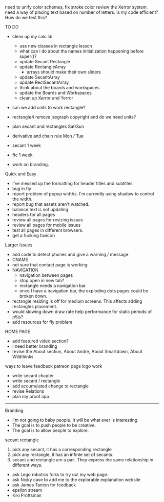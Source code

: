 need to unify color schemes, fix stroke color
review the Xerror system.
need a way of placing text based on number of letters.
is my code efficient?  How do we test this?

TO DO
- clean up my calc lib

	- use new classes in rectangle lesson
	- what can I do about the names initialization happening before super()?
	- update Secant Rectangle
	- update RectangleArray
		- arrays should make their own sliders
	- update SecantArray
	- update RectSecantArray
	- think about the boards and workspaces
	- update the Boards and Workspaces
	- clean up Xerror and Yerror
	


- can we add units to work rectangle?
- rectangle4 remove jsxgraph copyright and do we need units?
- plan secant and rectangles        Sat/Sun

- derivative and chain rule         Mon / Tue
- secant                            1 week
- ftc                               1 week
- work on branding.


Quick and Easy
- I've messed up the formatting for header titles and subtitles
- bug in fly
- report problem of popup widths.  I'm currently using shadow to control the width.
- report bug that assets aren't watched.
- balance text is not updating
- headers for all pages
- review all pages for resizing issues
- review all pages for mobile issues
- test all pages in different browsers.
- get a fucking favicon

Larger Issues
- add code to detect phones and give a warning / message
- CNAME
- not sure that contact page is working
- NAVIGATION
	- navigation between pages
	- stop open in new tab?
	- rectangle needs a navigation bar
	- once I have a navigation bar, the exploding dots pages could be broken down.
- rectangle resizing is off for medium screens.  This affects adding rectangles placement.
- would slowing down draw rate help performance for static periods of p5js?
- add resources for fly problem

HOME PAGE
- add featured video section?
- I need better branding
- revise the About section, About Andre, About Smartdown, About Wildthinks

ways to leave feedback
patreon page
logo work



- write secant chapter
- write secant / rectangle
- add accumulated change to rectangle
- revise Relations
- plan my proof app


-------------------------------------------------------------------------------------

Branding
- I'm not going to baby people.  It will be what ever is interesting.  
- The goal is to push people to be creative.
- The goal is to allow people to explore.


secant rectangle
1. pick any secant, it has a corresponding rectangle
2. pick any rectangle, it has an infinte set of secants.
3. secant and rectangle are a pair.  They express the same relationship in different ways.


- ask Lego robotics folks to try out my web page.
- ask Nicky case to add me to the explorable explanation website
- ask James Tanton for feedback
- epsilon stream
- Kiki Prottsman

